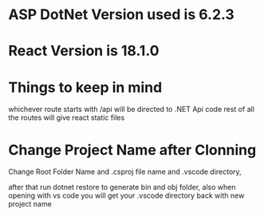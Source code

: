 
# ASP DotNet Version used is 6.2.3

# React Version is 18.1.0

# Things to keep in mind
whichever route starts with /api will be directed to .NET Api code
rest of all the routes will give react static files 

# Change Project Name after Clonning
Change Root Folder Name and .csproj file name and .vscode directory, 

after that run dotnet restore to generate bin and obj folder, also when opening with vs code you will get your .vscode directory back with new project name